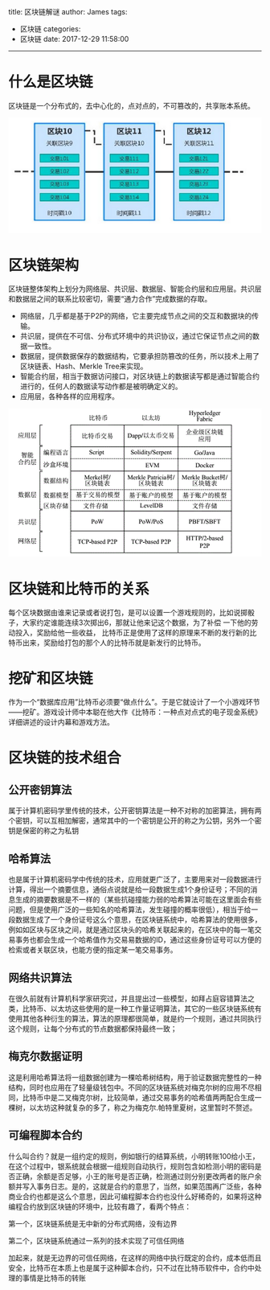 title: 区块链解谜
author: James
tags:
  - 区块链
categories:
  - 区块链
date: 2017-12-29 11:58:00
---

# 什么是区块链

区块链是一个分布式的，去中心化的，点对点的，不可篡改的，共享账本系统。

<!-- more -->

![jvm_struct2](/images/blockchain/blockchain.png)

#  区块链架构

区块链整体架构上划分为网络层、共识层、数据层、智能合约层和应用层。共识层和数据层之间的联系比较密切，需要“通力合作”完成数据的存取。

- 网络层，几乎都是基于P2P的网络，它主要完成节点之间的交互和数据块的传输。
- 共识层，提供在不可信、分布式环境中的共识协议，通过它保证节点之间的数据一致性。
- 数据层，提供数据保存的数据结构，它要承担防篡改的任务，所以技术上用了区块链表、Hash、Merkle Tree来实现。
- 智能合约层，相当于数据访问接口，对区块链上的数据读写都是通过智能合约进行的，任何人的数据读写动作都是被明确定义的。
- 应用层，各种各样的应用程序。


![jvm_struct2](/images/blockchain/arch.png)


# 区块链和比特币的关系

每个区块数据由谁来记录或者说打包，是可以设置一个游戏规则的，比如说掷骰子，大家约定谁能连续3次掷出6，那就让他来记这个数据，为了补偿 一下他的劳动投入，奖励给他一些收益， 
比特币正是使用了这样的原理来不断的发行新的比特币出来，奖励给打包的那个人的比特币就是新发行的比特币。

# 挖矿和区块链

作为一个“数据库应用”比特币必须要“做点什么”。于是它就设计了一个小游戏环节——挖矿。游戏设计师中本聪在他大作《比特币：一种点对点式的电子现金系统》详细讲述的设计内幕和游戏方法。

# 区块链的技术组合

## 公开密钥算法

属于计算机密码学里传统的技术，公开密钥算法是一种不对称的加密算法，拥有两个密钥，可以互相加解密，通常其中的一个密钥是公开的称之为公钥，另外一个密钥是保密的称之为私钥

## 哈希算法

也是属于计算机密码学中传统的技术，应用就更广泛了，主要用来对一段数据进行计算，得出一个摘要信息，通俗点说就是给一段数据生成1个身份证号；不同的消息生成的摘要数据是不一样的（某些抗碰撞能力弱的哈希算法可能在这里面会有些问题，但是使用广泛的一些知名的哈希算法，发生碰撞的概率很低），相当于给⼀段数据生成了一个身份证号这么个意思，在区块链系统中，哈希算法的使用很多，例如如区块与区块之间，就是通过区块头的哈希关联起来的，在区块中的每一笔交易事务也都会生成一个哈希值作为交易易数据的ID，通过这些身份证号可以方便的检索或者关联区块，也能方便的指定某一笔交易事务。 

## 网络共识算法

在很久前就有计算机科学家研究过，并且提出过一些模型，如拜占庭容错算法之类，比特币、以太坊这些使用的是一种工作量证明算法，其它的一些区块链系统有使用其他各种衍生的算法，算法的原理都很简单，就是约一个规则，通过共同执行这个规则，让每个分布式的节点数据都保持最终一致；

## 梅克尔数据证明

这是利用哈希算法将一组数据创建为一棵哈希树结构，用于验证数据完整性的一种结构，同时也应用在了轻量级钱包中。不同的区块链系统对梅克尔树的应用不尽相同，比特币中是二叉梅克尔树，比较简单，通过交易事务的哈希值两两配合生成一棵树，以太坊这种就复杂的多了，称之为梅克尔.帕特里夏树，这里暂时不赘述。

## 可编程脚本合约

什么叫合约？就是一组约定的规则，例如银行的结算系统，小明转账100给小王，在这个过程中，银系统就会根据一组规则自动执行，规则包含如检测小明的密码是否正确，余额是否足够，小王的账号是否正确，检测通过则分别更改两者的账户余额并写入事务日志。是的，这就是合约的意思了，当然，如果范围再广泛些，各种商业合约也都是这么个意思，因此可编程脚本合约也没什么好稀奇的，如果将这种编程合约放到区块链的环境中，比较有趣了，看两个特点：

第一个，区块链系统是无中新的分布式网络，没有边界

第二个，区块链系统通过一系列的技术实现了可信任网络

加起来，就是无边界的可信任网络，在这样的网络中执行既定的合约，成本低而且安全，比特币在本质上也是属于这种脚本合约，只不过在比特币软件中，合约中处理的事情是比特币的转账